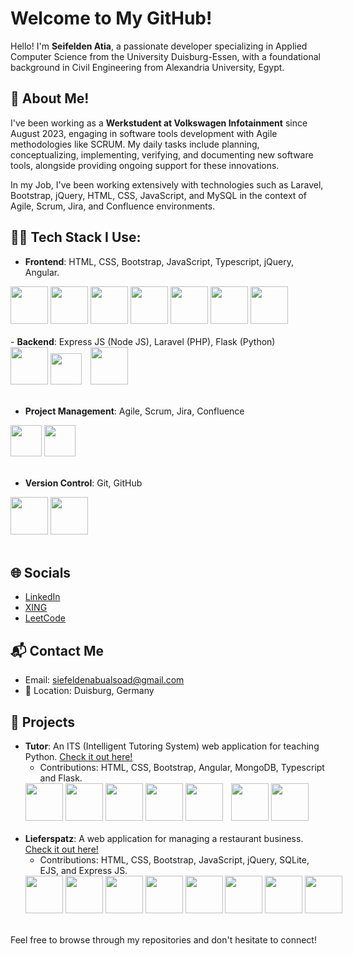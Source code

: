 # Welcome to My GitHub!

Hello! I'm <b>Seifelden Atia</b>, a passionate developer specializing in Applied Computer Science from the University Duisburg-Essen, with a foundational background in Civil Engineering from Alexandria University, Egypt.

## 🚀 About Me!

I've been working as a <b>Werkstudent at Volkswagen Infotainment</b> since August 2023, engaging in software tools development with Agile methodologies like SCRUM. My daily tasks include planning, conceptualizing, implementing, verifying, and documenting new software tools, alongside providing ongoing support for these innovations.

In my Job, I've been working extensively with technologies such as Laravel, Bootstrap, jQuery, HTML, CSS, JavaScript, and MySQL in the context of Agile, Scrum, Jira, and Confluence environments.

## 👨‍💻 Tech Stack I Use:

- <b>Frontend</b>: HTML, CSS, Bootstrap, JavaScript, Typescript, jQuery, Angular.
<div style="white-space: nowrap;">
    <img src="https://img.icons8.com/color/48/000000/html-5--v1.png" width="60"/>
    <img src="https://img.icons8.com/color/48/000000/css3.png" width="60"/>
    <img src="https://img.icons8.com/color/48/000000/bootstrap.png" width="60"/>
    <img src="https://img.icons8.com/color/48/000000/javascript--v1.png" width="60"/>
    <img src="https://img.icons8.com/color/48/000000/typescript.png" width="60"/>
    <img src="https://img.icons8.com/ios-filled/50/ffffff/jquery.png" width="60"/>
    <img src="https://img.icons8.com/color/48/000000/angularjs.png" width="60"/>
</div>
<br>
- <b>Backend</b>: Express JS (Node JS), Laravel (PHP), Flask (Python)
<div style="white-space: nowrap;">
    <img src="https://img.icons8.com/2266EE/express-js" width="60"/>
    <img src="https://github.com/user-attachments/assets/95b67cf1-149a-4892-903f-437fcbfd32b8" style="margin-right: 10px;" width="50" />
    <img src="https://img.icons8.com/?size=100&id=ewGOClUtmFX4&format=png&color=000000" width="60"/>
</div>
<br>

- <b>Project Management</b>: Agile, Scrum, Jira, Confluence
<div style="white-space: nowrap;">
    <img src="https://img.icons8.com/color/48/000000/jira.png" width="50"  />
    <img src="https://img.icons8.com/color/48/000000/confluence.png" width="50"/>
</div>
<br>

- <b>Version Control</b>: Git, GitHub
<div style="white-space: nowrap;">
    <img src="https://img.icons8.com/color/48/000000/git.png" width="60"/>
    <img src="https://img.icons8.com/fluency/48/000000/github.png" width="60"/>
</div>
<br>

## 🌐 Socials

- [LinkedIn](https://linkedin.com/in/seifelden-atia)
- [XING](https://xing.com/profile/Seifelden_Atia)
- [LeetCode](https://leetcode.com/u/SeifeldenAtia/)

## 📬 Contact Me

- Email: [siefeldenabualsoad@gmail.com](mailto:siefeldenabualsoad@gmail.com)
- 📍 Location: Duisburg, Germany

## 🔧 Projects

- **Tutor**: An ITS (Intelligent Tutoring System) web application for teaching Python. [Check it out here!](https://github.com/AldarKoze/ITS)
  - Contributions: HTML, CSS, Bootstrap, Angular, MongoDB, Typescript and Flask.
   <div style="white-space: nowrap; ">
        <img src="https://img.icons8.com/color/48/000000/html-5--v1.png" width="60"/>
        <img src="https://img.icons8.com/color/48/000000/css3.png" width="60"/>
        <img src="https://img.icons8.com/color/48/000000/bootstrap.png" width="60"/>
        <img src="https://img.icons8.com/color/48/000000/angularjs.png" width="60"/>   
        <img src="https://img.icons8.com/?size=100&id=cREyrHivHRHF&format=png&color=000000" style="margin-right: 10px;" width="60"/>
        <img src="https://img.icons8.com/color/48/000000/typescript.png" width="60"/>
        <img src="https://img.icons8.com/?size=100&id=ewGOClUtmFX4&format=png&color=000000" width="60"/>
      </div>
      <br>
- **Lieferspatz**: A web application for managing a restaurant business. [Check it out here!](https://github.com/mohamed-senhaby/Lieferspatz)
  - Contributions: HTML, CSS, Bootstrap, JavaScript, jQuery, SQLite, EJS, and Express JS.
   <div style="white-space: nowrap; ">
        <img src="https://img.icons8.com/color/48/000000/html-5--v1.png" width="60"/>
        <img src="https://img.icons8.com/color/48/000000/css3.png" width="60"/>
        <img src="https://img.icons8.com/color/48/000000/bootstrap.png" width="60"/>
        <img src="https://img.icons8.com/color/48/000000/javascript--v1.png" width="60"/>   
        <img src="https://img.icons8.com/ios-filled/50/ffffff/jquery.png" width="60"/>
        <img src="https://img.icons8.com/?size=100&id=VMRAbKfEzssG&format=png&color=ffffff"  width="60"/>
        <img src="https://img.icons8.com/?size=100&id=Pxe6MGswB8pX&format=png&color=000000" width="60"/>
        <img src="https://img.icons8.com/2266EE/express-js" width="60"/>
        </div>
        <br>
Feel free to browse through my repositories and don't hesitate to connect!
